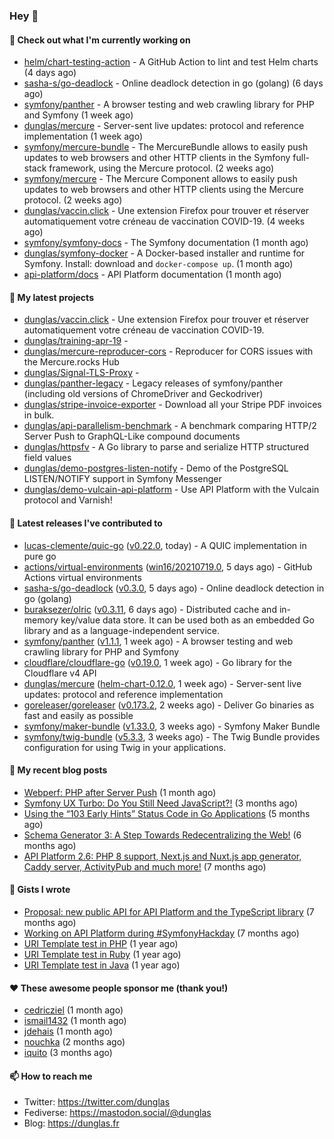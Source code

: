 ### Hey 👋

#### 👷 Check out what I'm currently working on

- [helm/chart-testing-action](https://github.com/helm/chart-testing-action) - A GitHub Action to lint and test Helm charts (4 days ago)
- [sasha-s/go-deadlock](https://github.com/sasha-s/go-deadlock) - Online deadlock detection in go (golang) (6 days ago)
- [symfony/panther](https://github.com/symfony/panther) - A browser testing and web crawling library for PHP and Symfony (1 week ago)
- [dunglas/mercure](https://github.com/dunglas/mercure) - Server-sent live updates: protocol and reference implementation (1 week ago)
- [symfony/mercure-bundle](https://github.com/symfony/mercure-bundle) - The MercureBundle allows to easily push updates to web browsers and other HTTP clients in the Symfony full-stack framework, using the Mercure protocol. (2 weeks ago)
- [symfony/mercure](https://github.com/symfony/mercure) - The Mercure Component allows to easily push updates to web browsers and other HTTP clients using the Mercure protocol. (2 weeks ago)
- [dunglas/vaccin.click](https://github.com/dunglas/vaccin.click) - Une extension Firefox pour trouver et réserver automatiquement votre créneau de vaccination COVID-19. (4 weeks ago)
- [symfony/symfony-docs](https://github.com/symfony/symfony-docs) - The Symfony documentation (1 month ago)
- [dunglas/symfony-docker](https://github.com/dunglas/symfony-docker) - A Docker-based installer and runtime for Symfony. Install: download and `docker-compose up`. (1 month ago)
- [api-platform/docs](https://github.com/api-platform/docs) - API Platform documentation (1 month ago)

#### 🌱 My latest projects

- [dunglas/vaccin.click](https://github.com/dunglas/vaccin.click) - Une extension Firefox pour trouver et réserver automatiquement votre créneau de vaccination COVID-19.
- [dunglas/training-apr-19](https://github.com/dunglas/training-apr-19) - 
- [dunglas/mercure-reproducer-cors](https://github.com/dunglas/mercure-reproducer-cors) - Reproducer for CORS issues with the Mercure.rocks Hub
- [dunglas/Signal-TLS-Proxy](https://github.com/dunglas/Signal-TLS-Proxy) - 
- [dunglas/panther-legacy](https://github.com/dunglas/panther-legacy) - Legacy releases of symfony/panther (including old versions of ChromeDriver and Geckodriver)
- [dunglas/stripe-invoice-exporter](https://github.com/dunglas/stripe-invoice-exporter) - Download all your Stripe PDF invoices in bulk.
- [dunglas/api-parallelism-benchmark](https://github.com/dunglas/api-parallelism-benchmark) - A benchmark comparing HTTP/2 Server Push to GraphQL-Like compound documents
- [dunglas/httpsfv](https://github.com/dunglas/httpsfv) - A Go library to parse and serialize HTTP structured field values
- [dunglas/demo-postgres-listen-notify](https://github.com/dunglas/demo-postgres-listen-notify) - Demo of the PostgreSQL LISTEN/NOTIFY support in Symfony Messenger
- [dunglas/demo-vulcain-api-platform](https://github.com/dunglas/demo-vulcain-api-platform) - Use API Platform with the Vulcain protocol and Varnish!

#### 🔭 Latest releases I've contributed to

- [lucas-clemente/quic-go](https://github.com/lucas-clemente/quic-go) ([v0.22.0](https://github.com/lucas-clemente/quic-go/releases/tag/v0.22.0), today) - A QUIC implementation in pure go
- [actions/virtual-environments](https://github.com/actions/virtual-environments) ([win16/20210719.0](https://github.com/actions/virtual-environments/releases/tag/win16%2F20210719.0), 5 days ago) - GitHub Actions virtual environments
- [sasha-s/go-deadlock](https://github.com/sasha-s/go-deadlock) ([v0.3.0](https://github.com/sasha-s/go-deadlock/releases/tag/v0.3.0), 5 days ago) - Online deadlock detection in go (golang)
- [buraksezer/olric](https://github.com/buraksezer/olric) ([v0.3.11](https://github.com/buraksezer/olric/releases/tag/v0.3.11), 6 days ago) - Distributed cache and in-memory key/value data store. It can be used both as an embedded Go library and as a language-independent service.
- [symfony/panther](https://github.com/symfony/panther) ([v1.1.1](https://github.com/symfony/panther/releases/tag/v1.1.1), 1 week ago) - A browser testing and web crawling library for PHP and Symfony
- [cloudflare/cloudflare-go](https://github.com/cloudflare/cloudflare-go) ([v0.19.0](https://github.com/cloudflare/cloudflare-go/releases/tag/v0.19.0), 1 week ago) - Go library for the Cloudflare v4 API
- [dunglas/mercure](https://github.com/dunglas/mercure) ([helm-chart-0.12.0](https://github.com/dunglas/mercure/releases/tag/helm-chart-0.12.0), 1 week ago) - Server-sent live updates: protocol and reference implementation
- [goreleaser/goreleaser](https://github.com/goreleaser/goreleaser) ([v0.173.2](https://github.com/goreleaser/goreleaser/releases/tag/v0.173.2), 2 weeks ago) - Deliver Go binaries as fast and easily as possible
- [symfony/maker-bundle](https://github.com/symfony/maker-bundle) ([v1.33.0](https://github.com/symfony/maker-bundle/releases/tag/v1.33.0), 3 weeks ago) - Symfony Maker Bundle
- [symfony/twig-bundle](https://github.com/symfony/twig-bundle) ([v5.3.3](https://github.com/symfony/twig-bundle/releases/tag/v5.3.3), 3 weeks ago) - The Twig Bundle provides configuration for using Twig in your applications.

#### 📜 My recent blog posts

- [Webperf: PHP after Server Push](http://feedproxy.google.com/~r/dunglas/~3/C_V5WfIfRFg/) (1 month ago)
- [Symfony UX Turbo: Do You Still Need JavaScript?!](http://feedproxy.google.com/~r/dunglas/~3/icLJBhKwqcY/) (3 months ago)
- [Using the “103 Early Hints” Status Code in Go Applications](http://feedproxy.google.com/~r/dunglas/~3/WDhgVmMJ2T0/) (5 months ago)
- [Schema Generator 3: A Step Towards Redecentralizing the Web!](http://feedproxy.google.com/~r/dunglas/~3/-eYprhFHaXA/) (6 months ago)
- [API Platform 2.6: PHP 8 support, Next.js and Nuxt.js app generator, Caddy server, ActivityPub and much more!](http://feedproxy.google.com/~r/dunglas/~3/X1dkcrZS-qU/) (7 months ago)

#### 📓 Gists I wrote

- [Proposal: new public API for API Platform and the TypeScript library](https://gist.github.com/4da2026f34bf7f18e1db955ef8a9b417) (7 months ago)
- [Working on API Platform during #SymfonyHackday](https://gist.github.com/3949272d40e6390cdd2850a4f312a02a) (7 months ago)
- [URI Template test in PHP](https://gist.github.com/5b10b586427cf66e78a968f82f80691a) (1 year ago)
- [URI Template test in Ruby](https://gist.github.com/ec793690f66167cb849c02284ecf748d) (1 year ago)
- [URI Template test in Java](https://gist.github.com/788b70312231d24e46d7632c634784f5) (1 year ago)

#### ❤️ These awesome people sponsor me (thank you!)

- [cedricziel](https://github.com/cedricziel) (1 month ago)
- [ismail1432](https://github.com/ismail1432) (1 month ago)
- [jdehais](https://github.com/jdehais) (1 month ago)
- [nouchka](https://github.com/nouchka) (2 months ago)
- [iquito](https://github.com/iquito) (3 months ago)

#### 📫 How to reach me

- Twitter: https://twitter.com/dunglas
- Fediverse: https://mastodon.social/@dunglas
- Blog: https://dunglas.fr
